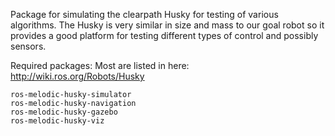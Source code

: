Package for simulating the clearpath Husky for testing of various algorithms.
The Husky is very similar in size and mass to our goal robot so it provides a good
platform for testing different types of control and possibly sensors.


Required packages:
	Most are listed in here: http://wiki.ros.org/Robots/Husky

	ros-melodic-husky-simulator
	ros-melodic-husky-navigation
	ros-melodic-husky-gazebo
	ros-melodic-husky-viz
